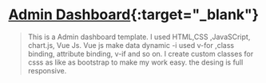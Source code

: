 # [Admin Dashboard](https://shvuedashboard.netlify.app/){:target="\_blank"}


> This is a Admin dashboard template.
> I used HTML,CSS ,JavaSCript, chart.js, Vue Js.
> Vue js make data dynamic -i used v-for ,class binding, attribute binding, v-if and so on.
> I create custom classes for csss as like as bootstrap to make my work easy.
> the desing is full responsive.
